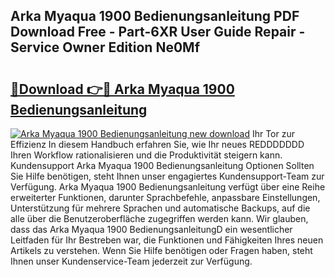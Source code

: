 ## Arka Myaqua 1900 Bedienungsanleitung PDF Download Free - Part-6XR User Guide Repair - Service Owner Edition Ne0Mf

# <h2><a href="http://df4qsmn.blite.top/?on=Arka+Myaqua+1900+Bedienungsanleitung">🔗Download 👉🔴 Arka Myaqua 1900 Bedienungsanleitung</a></h2>

[![Arka Myaqua 1900 Bedienungsanleitung new download](https://i.imgur.com/lujVjoI.png)](http://df4qsmn.blite.top/?on=Arka+Myaqua+1900+Bedienungsanleitung)
Ihr Tor zur Effizienz In diesem Handbuch erfahren Sie, wie Ihr neues REDDDDDDD Ihren Workflow rationalisieren und die Produktivität steigern kann. Kundensupport Arka Myaqua 1900 Bedienungsanleitung Optionen Sollten Sie Hilfe benötigen, steht Ihnen unser engagiertes Kundensupport-Team zur Verfügung. Arka Myaqua 1900 Bedienungsanleitung verfügt über eine Reihe erweiterter Funktionen, darunter Sprachbefehle, anpassbare Einstellungen, Unterstützung für mehrere Sprachen und automatische Backups, auf die alle über die Benutzeroberfläche zugegriffen werden kann. Wir glauben, dass das Arka Myaqua 1900 BedienungsanleitungD ein wesentlicher Leitfaden für Ihr Bestreben war, die Funktionen und Fähigkeiten Ihres neuen Artikels zu verstehen. Wenn Sie Hilfe benötigen oder Fragen haben, steht Ihnen unser Kundenservice-Team jederzeit zur Verfügung.
